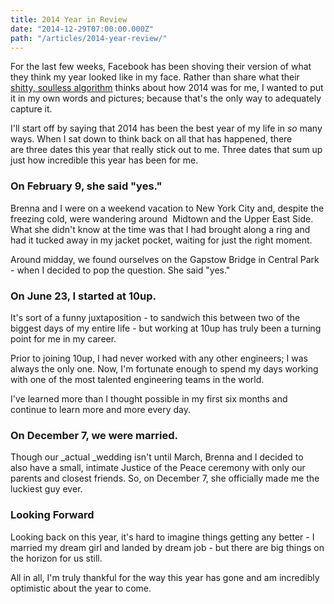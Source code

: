 ```yaml
---
title: 2014 Year in Review
date: "2014-12-29T07:00:00.000Z"
path: "/articles/2014-year-review/"
---
```


For the last few weeks, Facebook has been shoving their version of what they think my year looked like in my face. Rather than share what their [shitty, soulless algorithm](http://meyerweb.com/eric/thoughts/2014/12/24/inadvertent-algorithmic-cruelty/) thinks about how 2014 was for me, I wanted to put it in my own words and pictures; because that's the only way to adequately capture it.

I'll start off by saying that 2014 has been the best year of my life in _so_ many ways. When I sat down to think back on all that has happened, there are three dates this year that really stick out to me. Three dates that sum up just how incredible this year has been for me.

### On February 9, she said "yes."

Brenna and I were on a weekend vacation to New York City and, despite the freezing cold, were wandering around  Midtown and the Upper East Side. What she didn't know at the time was that I had brought along a ring and had it tucked away in my jacket pocket, waiting for just the right moment.

Around midday, we found ourselves on the Gapstow Bridge in Central Park - when I decided to pop the question. She said "yes."

### On June 23, I started at 10up.

It's sort of a funny juxtaposition - to sandwich this between two of the biggest days of my entire life - but working at 10up has truly been a turning point for me in my career.

Prior to joining 10up, I had never worked with any other engineers; I was always the only one. Now, I'm fortunate enough to spend my days working with one of the most talented engineering teams in the world.

I've learned more than I thought possible in my first six months and continue to learn more and more every day.

### On December 7, we were married.

Though our _actual _wedding isn't until March, Brenna and I decided to also have a small, intimate Justice of the Peace ceremony with only our parents and closest friends. So, on December 7, she officially made me the luckiest guy ever.

### Looking Forward

Looking back on this year, it's hard to imagine things getting any better - I married my dream girl and landed by dream job - but there are big things on the horizon for us still.

All in all, I'm truly thankful for the way this year has gone and am incredibly optimistic about the year to come.